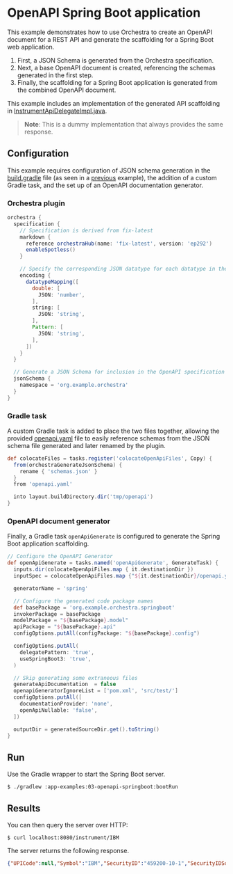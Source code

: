 # OpenAPI Spring Boot application

This example demonstrates how to use Orchestra to create an OpenAPI document for a REST API and generate the scaffolding for a Spring Boot web application.

1. First, a JSON Schema is generated from the Orchestra specification.
2. Next, a base OpenAPI document is created, referencing the schemas generated in the first step.
3. Finally, the scaffolding for a Spring Boot application is generated from the combined OpenAPI document.

This example includes an implementation of the generated API scaffolding in [InstrumentApiDelegateImpl.java](
./src/main/java/org/example/orchestra/springboot/InstrumentApiDelegateImpl.java).
> **Note**: This is a dummy implementation that always provides the same response.

## Configuration

This example requires configuration of JSON schema generation in the [build.gradle](./build.gradle) file (as seen in a [previous](../../basic-examples/06-json-schema) example), the addition of a custom Gradle task, and the set up of an OpenAPI documentation generator.

### Orchestra plugin

```groovy
orchestra {
  specification {
    // Specification is derived from fix-latest
    markdown {
      reference orchestraHub(name: 'fix-latest', version: 'ep292')
      enableSpotless()
    }

    // Specify the corresponding JSON datatype for each datatype in the Orchestra specification.
    encoding {
      datatypeMapping([
        double: [
          JSON: 'number',
        ],
        string: [
          JSON: 'string',
        ],
        Pattern: [
          JSON: 'string',
        ],
      ])
    }
  }

  // Generate a JSON Schema for inclusion in the OpenAPI specification
  jsonSchema {
    namespace = 'org.example.orchestra'
  }
}
```
### Gradle task

A custom Gradle task is added to place the two files together, allowing the provided [openapi.yaml](./openapi.yaml) file to easily reference schemas from the JSON schema file generated and later renamed by the plugin.

```groovy
def colocateFiles = tasks.register('colocateOpenApiFiles', Copy) {
  from(orchestraGenerateJsonSchema) {
    rename { 'schemas.json' }
  }
  from 'openapi.yaml'

  into layout.buildDirectory.dir('tmp/openapi')
}
```

### OpenAPI document generator

Finally, a Gradle task `openApiGenerate` is configured to generate the Spring Boot application scaffolding.

```groovy
// Configure the OpenAPI Generator
def openApiGenerate = tasks.named('openApiGenerate', GenerateTask) {
  inputs.dir(colocateOpenApiFiles.map { it.destinationDir })
  inputSpec = colocateOpenApiFiles.map {"${it.destinationDir}/openapi.yaml" as String }

  generatorName = 'spring'

  // Configure the generated code package names
  def basePackage = 'org.example.orchestra.springboot'
  invokerPackage = basePackage
  modelPackage = "${basePackage}.model"
  apiPackage = "${basePackage}.api"
  configOptions.putAll(configPackage: "${basePackage}.config")

  configOptions.putAll(
    delegatePattern: 'true',
    useSpringBoot3: 'true',
  )

  // Skip generating some extraneous files
  generateApiDocumentation  = false
  openapiGeneratorIgnoreList = ['pom.xml', 'src/test/']
  configOptions.putAll([
    documentationProvider: 'none',
    openApiNullable: 'false',
  ])

  outputDir = generatedSourceDir.get().toString()
}
```

## Run

Use the Gradle wrapper to start the Spring Boot server.

```shell
$ ./gradlew :app-examples:03-openapi-springboot:bootRun
```

## Results

You can then query the server over HTTP:

```shell
$ curl localhost:8080/instrument/IBM
```

The server returns the following response.

```json
{"UPICode":null,"Symbol":"IBM","SecurityID":"459200-10-1","SecurityIDSource":"CUSIP","Product":"EQUITY","CFICode":"ESNUOB"}
```
